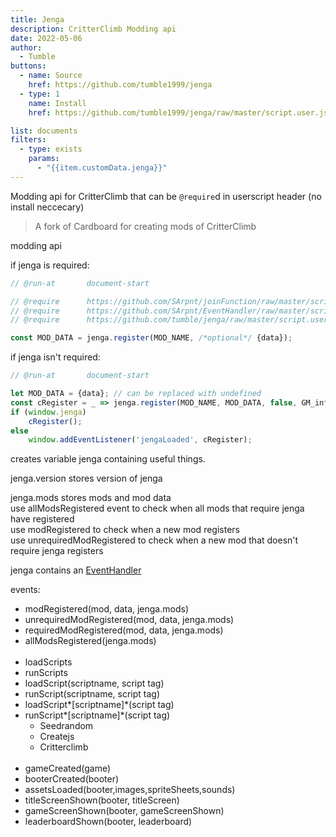 ```yaml
---
title: Jenga
description: CritterClimb Modding api
date: 2022-05-06
author:
  - Tumble
buttons:
  - name: Source
    href: https://github.com/tumble1999/jenga
  - type: 1
    name: Install
    href: https://github.com/tumble1999/jenga/raw/master/script.user.js

list: documents
filters:
  - type: exists
    params:
      - "{{item.customData.jenga}}"
---
```

Modding api for CritterClimb that can be `@require`d in userscript header (no install neccecary)


> A fork of Cardboard for creating mods of CritterClimb

modding api

if jenga is required:
```js
// @run-at       document-start

// @require      https://github.com/SArpnt/joinFunction/raw/master/script.js
// @require      https://github.com/SArpnt/EventHandler/raw/master/script.js
// @require      https://github.com/tumble/jenga/raw/master/script.user.js

const MOD_DATA = jenga.register(MOD_NAME, /*optional*/ {data});
```

if jenga isn't required:
```js
// @run-at       document-start

let MOD_DATA = {data}; // can be replaced with undefined
const cRegister = _ => jenga.register(MOD_NAME, MOD_DATA, false, GM_info);
if (window.jenga)
	cRegister();
else
	window.addEventListener('jengaLoaded', cRegister);
```

creates variable jenga containing useful things.

jenga.version stores version of jenga

jenga.mods stores mods and mod data\
use allModsRegistered event to check when all mods that require jenga have registered\
use modRegistered to check when a new mod registers\
use unrequiredModRegistered to check when a new mod that doesn't require jenga registers

jenga contains an [EventHandler](https://github.com/SArpnt/EventHandler)

events:
- modRegistered(mod, data, jenga.mods)
- unrequiredModRegistered(mod, data, jenga.mods)
- requiredModRegistered(mod, data, jenga.mods)
- allModsRegistered(jenga.mods)
<br><br>
- loadScripts
- runScripts
- loadScript(scriptname, script tag)
- runScript(scriptname, script tag)
- loadScript*\[scriptname\]*(script tag)
- runScript*\[scriptname\]*(script tag)
  - Seedrandom
  - Createjs
  - Critterclimb
<br><br>
- gameCreated(game)
- booterCreated(booter)
- assetsLoaded(booter,images,spriteSheets,sounds)
- titleScreenShown(booter, titleScreen)
- gameScreenShown(booter, gameScreenShown)
- leaderboardShown(booter, leaderboard)